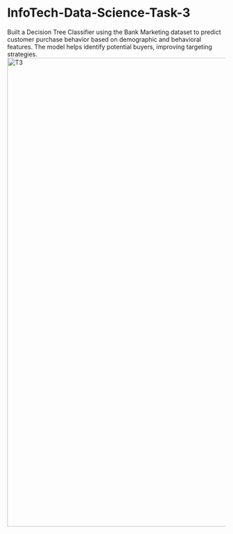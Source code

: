 # InfoTech-Data-Science-Task-3
Built a Decision Tree Classifier using the Bank Marketing dataset to predict customer purchase behavior based on demographic and behavioral features. The model helps identify potential buyers, improving targeting strategies.
<img width="1920" height="1080" alt="T3" src="https://github.com/user-attachments/assets/f354aa96-e6c0-4c89-95e9-a5d2b34af177" />
